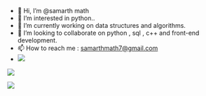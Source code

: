 - 👋 Hi, I’m @samarth math
- 👀 I’m interested in python..
- 🌱 I’m currently working on data structures and algorithms.
- 💞️ I’m looking to collaborate on python , sql , c++ and front-end development.
- 📫 How to reach me : samarthmath7@gmail.com
- ![](https://komarev.com/ghpvc/?username=your-github-samarth2727)
<p> <img align="center" src="https://github-readme-stats.vercel.app/api//top-langs?username=samarth2727&show_icons=true&locale=en&layout=compact" /> </p>

<p><img src="https://github-readme-stats.vercel.app/api?username=samarth2727"/>
